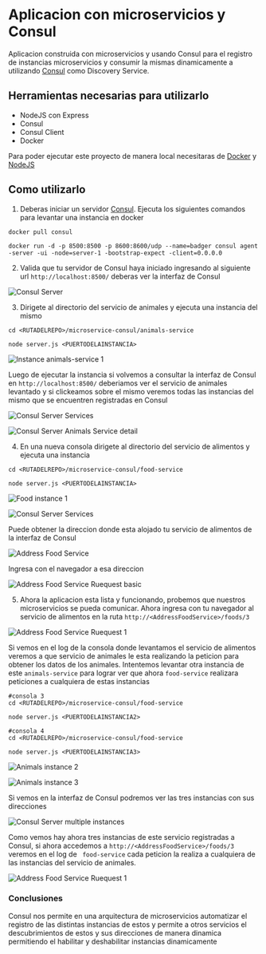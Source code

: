 # Aplicacion con microservicios  y Consul

Aplicacion construida con microservicios y usando Consul para el registro de instancias microservicios y consumir la mismas dinamicamente a utilizando [Consul](https://www.consul.io/) como Discovery Service.

## Herramientas necesarias para utilizarlo

* NodeJS con Express
* Consul
* Consul Client
* Docker

Para poder ejecutar este proyecto de manera local necesitaras de [Docker](https://www.docker.com/) y [NodeJS](https://nodejs.org/)

## Como utilizarlo
1.  Deberas iniciar un servidor [Consul](https://www.consul.io/). Ejecuta los siguientes comandos para levantar una instancia en docker

```
docker pull consul

docker run -d -p 8500:8500 -p 8600:8600/udp --name=badger consul agent -server -ui -node=server-1 -bootstrap-expect -client=0.0.0.0
```

2.  Valida que tu servidor de Consul haya iniciado ingresando al siguiente url ``` http://localhost:8500/ ``` deberas ver la interfaz de Consul

![Consul Server](https://github.com/tomassiNico/microservices-consul/blob/master/images/consul-server-ui.png?raw=true)

3. Dirigete al directorio del servicio de animales y ejecuta una instancia del mismo
```
cd <RUTADELREPO>/microservice-consul/animals-service

node server.js <PUERTODELAINSTANCIA>
```

![Instance animals-service 1](https://github.com/tomassiNico/microservices-consul/blob/master/images/animals-instance-1.png?raw=true)

Luego de ejecutar la instancia si volvemos a consultar la interfaz de Consul en ``` http://localhost:8500/ ``` deberiamos ver el servicio de animales levantado y si clickeamos sobre el mismo veremos todas las instancias del mismo que se encuentren registradas en Consul

![Consul Server Services](https://github.com/tomassiNico/microservices-consul/blob/master/images/consul-server-ui-2.png?raw=true)

![Consul Server Animals Service detail](https://github.com/tomassiNico/microservices-consul/blob/master/images/consul-server-ui-serviceAnimal.png?raw=true)

4. En una nueva consola dirigete al directorio del servicio de alimentos y ejecuta una instancia

```
cd <RUTADELREPO>/microservice-consul/food-service

node server.js <PUERTODELAINSTANCIA>
```

![Food instance 1](https://github.com/tomassiNico/microservices-consul/blob/master/images/food-instance-1.png?raw=true)

![Consul Server Services](https://github.com/tomassiNico/microservices-consul/blob/master/images/consul-server-ui-3.png?raw=true)

Puede obtener la direccion donde esta alojado tu servicio de alimentos de la interfaz de Consul

![Address Food Service](https://github.com/tomassiNico/microservices-consul/blob/master/images/addres-food-service.png?raw=true)

Ingresa con el navegador a esa direccion

![Address Food Service Ruequest basic](https://github.com/tomassiNico/microservices-consul/blob/master/images/request-services-food-service-basic.png?raw=true)

5. Ahora la aplicacion esta lista y funcionando, probemos que nuestros microservicios se pueda comunicar. Ahora ingresa con tu navegador al servicio de alimentos en la ruta ``` http://<AddressFoodService>/foods/3 ```

![Address Food Service Ruequest 1](https://github.com/tomassiNico/microservices-consul/blob/master/images/request-services-food-service-1.png?raw=true)

Si vemos en el log de la consola donde levantamos el servicio de alimentos veremos a que servicio de animales le esta realizando la peticion para obtener los datos de los animales. Intentemos levantar otra instancia de este ```animals-service``` para lograr ver que ahora ```food-service``` realizara peticiones a cualquiera de estas instancias


```
#consola 3
cd <RUTADELREPO>/microservice-consul/food-service

node server.js <PUERTODELAINSTANCIA2>
```
```
#consola 4
cd <RUTADELREPO>/microservice-consul/food-service

node server.js <PUERTODELAINSTANCIA3>
```

![Animals instance 2](https://github.com/tomassiNico/microservices-consul/blob/master/images/animals-instance-2.png?raw=true)

![Animals instance 3](https://github.com/tomassiNico/microservices-consul/blob/master/images/animals-instance-3.png?raw=true)

Si vemos en la interfaz de Consul podremos ver las tres instancias con sus direcciones

![Consul Server multiple instances](https://github.com/tomassiNico/microservices-consul/blob/master/images/animals-multiple-instances.png?raw=true)

Como vemos hay ahora tres instancias de este servicio registradas a Consul, si ahora accedemos a ``` http://<AddressFoodService>/foods/3 ``` veremos en el  log de ``` food-service``` cada peticion la realiza a cualquiera de las  instancias del servicio de animales.

![Address Food Service Ruequest 1](https://github.com/tomassiNico/microservices-consul/blob/master/images/request-services-food-service-2.png?raw=true)

### Conclusiones
Consul nos permite en una arquitectura de microservicios automatizar el registro de las distintas instancias de estos y permite a otros servicios el descubrimientos de estos y sus direcciones de manera dinamica permitiendo el habilitar y deshabilitar instancias dinamicamente

